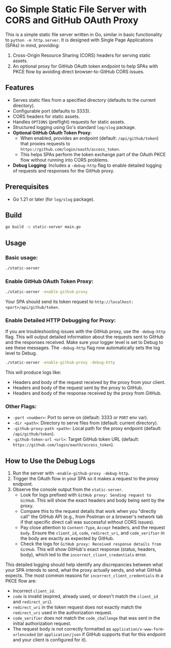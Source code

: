 # Go Simple Static File Server with CORS and GitHub OAuth Proxy

This is a simple static file server written in Go, similar in basic functionality to `python -m http.server`.
It is designed with Single Page Applications (SPAs) in mind, providing:
1.  Cross-Origin Resource Sharing (CORS) headers for serving static assets.
2.  An optional proxy for GitHub OAuth token endpoint to help SPAs with PKCE flow by avoiding direct browser-to-GitHub CORS issues.

## Features

-   Serves static files from a specified directory (defaults to the current directory).
-   Configurable port (defaults to 3333).
-   CORS headers for static assets.
-   Handles `OPTIONS` (preflight) requests for static assets.
-   Structured logging using Go's standard `log/slog` package.
-   **Optional GitHub OAuth Token Proxy**:
    -   When enabled, provides an endpoint (default: `/api/github/token`) that proxies requests to `https://github.com/login/oauth/access_token`.
    -   This helps SPAs perform the token exchange part of the OAuth PKCE flow without running into CORS problems.
-   **Debug Logging**: Includes a `-debug-http` flag to enable detailed logging of requests and responses for the GitHub proxy.

## Prerequisites

-   Go 1.21 or later (for `log/slog` package).

## Build

```bash
go build -o static-server main.go
```

## Usage

### Basic usage:

```bash
./static-server
```

### Enable GitHub OAuth Token Proxy:

```bash
./static-server -enable-github-proxy
```
Your SPA should send its token request to `http://localhost:<port>/api/github/token`.

### Enable Detailed HTTP Debugging for Proxy:

If you are troubleshooting issues with the GitHub proxy, use the `-debug-http` flag. This will output detailed information about the requests sent to GitHub and the responses received.
Make sure your logger level is set to Debug to see these messages. The `-debug-http` flag now automatically sets the log level to Debug.

```bash
./static-server -enable-github-proxy -debug-http
```

This will produce logs like:
-   Headers and body of the request received by the proxy from your client.
-   Headers and body of the request sent by the proxy to GitHub.
-   Headers and body of the response received by the proxy from GitHub.

### Other Flags:

-   `-port <number>`: Port to serve on (default: 3333 or `PORT` env var).
-   `-dir <path>`: Directory to serve files from (default: current directory).
-   `-github-proxy-path <path>`: Local path for the proxy endpoint (default: `/api/github/token`).
-   `-github-token-url <url>`: Target GitHub token URL (default: `https://github.com/login/oauth/access_token`).

## How to Use the Debug Logs

1.  Run the server with `-enable-github-proxy -debug-http`.
2.  Trigger the OAuth flow in your SPA so it makes a request to the proxy endpoint.
3.  Observe the console output from the `static-server`.
    -   Look for logs prefixed with `GitHub proxy: Sending request to GitHub`. This will show the exact headers and body being sent by the proxy.
    -   Compare this to the request details that work when you "directly call" the GitHub API (e.g., from Postman or a browser's network tab if that specific direct call was successful without CORS issues).
    -   Pay close attention to `Content-Type`, `Accept` headers, and the request `body`. Ensure the `client_id`, `code`, `redirect_uri`, and `code_verifier` in the body are exactly as expected by GitHub.
    -   Check the logs for `GitHub proxy: Received response details from GitHub`. This will show GitHub's exact response (status, headers, body), which led to the `incorrect_client_credentials` error.

This detailed logging should help identify any discrepancies between what your SPA intends to send, what the proxy actually sends, and what GitHub expects.
The most common reasons for `incorrect_client_credentials` in a PKCE flow are:
-   Incorrect `client_id`.
-   `code` is invalid (expired, already used, or doesn't match the `client_id` and `redirect_uri`).
-   `redirect_uri` in the token request does not exactly match the `redirect_uri` used in the authorization request.
-   `code_verifier` does not match the `code_challenge` that was sent in the initial authorization request.
-   The request body is not correctly formatted as `application/x-www-form-urlencoded` (or `application/json` if GitHub supports that for this endpoint and your client is configured for it).